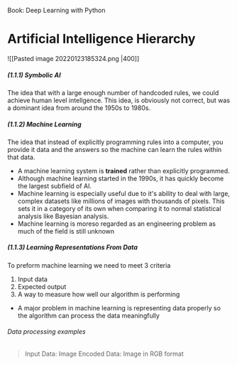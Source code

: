 Book: Deep Learning with Python 
# Artificial Intelligence Hierarchy
![[Pasted image 20220123185324.png |400]]

##### (1.1.1) Symbolic AI
The idea that with a large enough number of handcoded rules, we could achieve human level intellgence. This idea, is obviously not correct, but was a dominant idea from around the 1950s to 1980s. 

##### (1.1.2) Machine Learning
The idea that instead of explicitly programming rules into a computer, you provide it data and the answers so the machine can learn the rules within that data.
- A machine learning system is **trained** rather than explicitly programmed.
- Although machine learning started in the 1990s, it has quickly become the largest subfield of AI.
- Machine learning is especially useful due to it's ability to deal with large, complex datasets like millions of images with thousands of pixels. This sets it in a category of its own when comparing it to normal statistical analysis like Bayesian analysis. 
- Machine learning is moreso regarded as an engineering problem as much of the field is still unknown

##### (1.1.3) Learning Representations From Data
To preform machine learning we need to meet 3 criteria
1. Input data
2. Expected output
3. A way to measure how well our algorithm is performing

- A major problem in machine learning is representing data properly so the algorithm can process the data meaningfully

###### Data processing examples
> Input Data: Image
> Encoded Data: Image in RGB format

